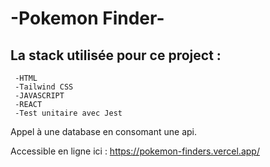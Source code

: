 # -Pokemon Finder-

## La stack utilisée pour ce project :

```
 -HTML
 -Tailwind CSS
 -JAVASCRIPT
 -REACT
 -Test unitaire avec Jest
 ```

Appel à une database en consomant une api.


Accessible en ligne ici : https://pokemon-finders.vercel.app/
